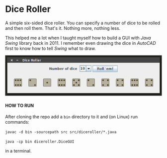 # Dice Roller

A simple six-sided dice roller. You can specify a number of dice to be rolled and then roll them. That's it. Nothing more, nothing less.

This helped me a lot when I taught myself how to build a GUI with *Java Swing* library back in 2011. I remember even drawing the dice in *AutoCAD* first to know how to tell *Swing* what to draw.

![Dice Roller](https://github.com/ThreefoldBurly/dice-roller/blob/master/diceroller.png "Dice Roller")

#### HOW TO RUN

After cloning the repo add a `bin` directory to it and (on Linux) run commands:

`javac -d bin -sourcepath src src/diceroller/*.java`

`java -cp bin diceroller.DiceGUI`

in a terminal.